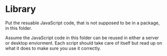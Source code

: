 # Library
Put the resuable JavaScript code, that is not supposed to 
be in a package, in this folder. 

Assume the JavaScript code in this folder can be reused
in either a server or desktop enviorment. Each script 
should take care of itself but read up on what it does
to make sure you use it correctly.


